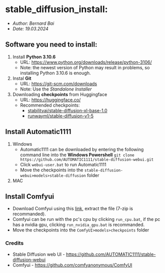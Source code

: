 # stable_diffusion_install: 
   <!--this is a guide for beginners to realize the fundamental functionalities of Automatic1111 and Comfyui-->
   - *Author: Bernard Bai*
   - *Date: 19.03.2024*

## Software you need to install:
1. Install **Python 3.10.6**
   + URL: https://www.python.org/downloads/release/python-3106/
   + Note: the newest version of Python may result in problems, so installing Python 3.10.6 is enough.
2. Instal **Git**
   + URL: https://git-scm.com/downloads 
   + Note: Use the *Standalone Installer*
3. Downloading **checkpoints** from Huggingface
   + URL: https://huggingface.co/
   + Recommended checkpoints:
      * [stabilityai/stable-diffusion-xl-base-1.0](https://huggingface.co/stabilityai/stable-diffusion-xl-base-1.0)
      * [runwayml/stable-diffusion-v1-5](https://huggingface.co/runwayml/stable-diffusion-v1-5)  

## Install Automatic1111
1. Windows
   + Automatic1111 can be downloaded by entering the following command line into the **Windows Powershell**
   `git clone https://github.com/AUTOMATIC1111/stable-diffusion-webui.git`
   + Click `webui-user.bat` to run Automatic1111
   + Move the checkpoints into the `stable-diffusion-webui>models>stable-diffusion` folder
2. MAC

## Install Comfyui
   + Download Comfyui using this [link](https://github.com/comfyanonymous/ComfyUI/releases/download/latest/ComfyUI_windows_portable_nvidia_cu121_or_cpu.7z), extract the file (7-zip is recommanded).
   + Comfyui can be run with the pc's cpu by clicking `run_cpu.bat`, if the pc has a nvidia gpu, clicking `run_nvidia_gpu.bat` is recommanded.
   + Move the checkpoints into the `ComfyUI>models>checkpoints` folder


### Credits
   - Stable Diffusion web UI - https://github.com/AUTOMATIC1111/stable-diffusion-webui
   - Comfyui - https://github.com/comfyanonymous/ComfyUI
